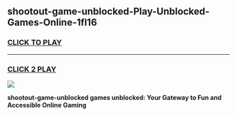 
## shootout-game-unblocked-Play-Unblocked-Games-Online-1fl16
<h3>
<a href="https://premium76.site?title=shootout-game-unblocked&ref=25A">CLICK TO PLAY</a></h3>
<hr>

<h3>
<a href="https://premium76.site?title=shootout-game-unblocked&ref=25A">CLICK 2 PLAY</a>
  
</h3>

<a href="https://premium76.site?title=shootout-game-unblocked&ref=25A"><img src="https://clearcache.store/games.png"></a>


**shootout-game-unblocked games unblocked: Your Gateway to Fun and Accessible Online Gaming**
